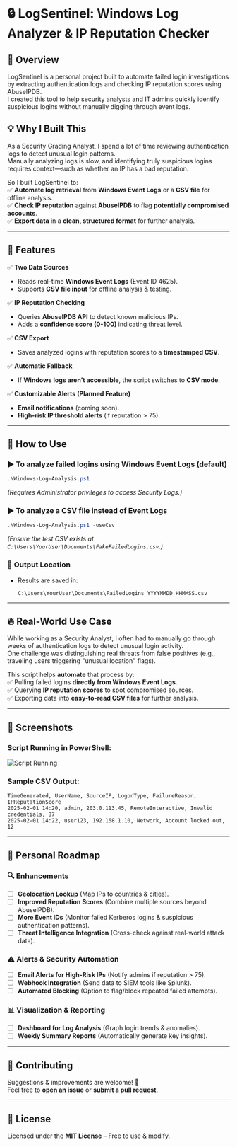 # 🔒 LogSentinel: Windows Log Analyzer & IP Reputation Checker  

## 🚀 Overview  
LogSentinel is a personal project built to automate failed login investigations by extracting authentication logs and checking IP reputation scores using AbuseIPDB.  
I created this tool to help security analysts and IT admins quickly identify suspicious logins without manually digging through event logs.  

## 💡 Why I Built This  
As a Security Grading Analyst, I spend a lot of time reviewing authentication logs to detect unusual login patterns.  
Manually analyzing logs is slow, and identifying truly suspicious logins requires context—such as whether an IP has a bad reputation.  

So I built LogSentinel to:  
✅ **Automate log retrieval** from **Windows Event Logs** or a **CSV file** for offline analysis.  
✅ **Check IP reputation** against **AbuseIPDB** to flag **potentially compromised accounts**.  
✅ **Export data** in a **clean, structured format** for further analysis.  

---

## 🎯 Features  

✅ **Two Data Sources**  
- Reads real-time **Windows Event Logs** (Event ID 4625).  
- Supports **CSV file input** for offline analysis & testing.  

✅ **IP Reputation Checking**  
- Queries **AbuseIPDB API** to detect known malicious IPs.  
- Adds a **confidence score (0-100)** indicating threat level.  

✅ **CSV Export**  
- Saves analyzed logins with reputation scores to a **timestamped CSV**.  

✅ **Automatic Fallback**  
- If **Windows logs aren’t accessible**, the script switches to **CSV mode**.  

✅ **Customizable Alerts (Planned Feature)**  
- **Email notifications** (coming soon).  
- **High-risk IP threshold alerts** (if reputation > 75).  

---

## 📖 How to Use  

### ▶️ **To analyze failed logins using Windows Event Logs (default)**  
```powershell
.\Windows-Log-Analysis.ps1
```
*(Requires Administrator privileges to access Security Logs.)*  

### ▶️ **To analyze a CSV file instead of Event Logs**  
```powershell
.\Windows-Log-Analysis.ps1 -useCsv
```
*(Ensure the test CSV exists at `C:\Users\YourUser\Documents\FakeFailedLogins.csv`.)*  

### 📁 **Output Location**  
- Results are saved in:  
  ```
  C:\Users\YourUser\Documents\FailedLogins_YYYYMMDD_HHMMSS.csv
  ```

---

## 🔥 Real-World Use Case  
While working as a Security Analyst, I often had to manually go through weeks of authentication logs to detect unusual login activity.  
One challenge was distinguishing real threats from false positives (e.g., traveling users triggering "unusual location" flags).  

This script helps **automate** that process by:  
✅ Pulling failed logins **directly from Windows Event Logs**.  
✅ Querying **IP reputation scores** to spot compromised sources.  
✅ Exporting data into **easy-to-read CSV files** for further analysis.  

---

## 📸 Screenshots  
### **Script Running in PowerShell:**  
![Script Running](screenshot.png)  

### **Sample CSV Output:**  
```
TimeGenerated, UserName, SourceIP, LogonType, FailureReason, IPReputationScore
2025-02-01 14:20, admin, 203.0.113.45, RemoteInteractive, Invalid credentials, 87
2025-02-01 14:22, user123, 192.168.1.10, Network, Account locked out, 12
```

---

## 🎯 Personal Roadmap  

### 🔍 **Enhancements**  
- [ ] **Geolocation Lookup** (Map IPs to countries & cities).  
- [ ] **Improved Reputation Scores** (Combine multiple sources beyond AbuseIPDB).  
- [ ] **More Event IDs** (Monitor failed Kerberos logins & suspicious authentication patterns).  
- [ ] **Threat Intelligence Integration** (Cross-check against real-world attack data).  

### ⚠ **Alerts & Security Automation**  
- [ ] **Email Alerts for High-Risk IPs** (Notify admins if reputation > 75).  
- [ ] **Webhook Integration** (Send data to SIEM tools like Splunk).  
- [ ] **Automated Blocking** (Option to flag/block repeated failed attempts).  

### 📊 **Visualization & Reporting**  
- [ ] **Dashboard for Log Analysis** (Graph login trends & anomalies).  
- [ ] **Weekly Summary Reports** (Automatically generate key insights).  

---

## 🤝 Contributing  
Suggestions & improvements are welcome! 🚀  
Feel free to **open an issue** or **submit a pull request**.  

---

## 📜 License  
Licensed under the **MIT License** – Free to use & modify.  
```
